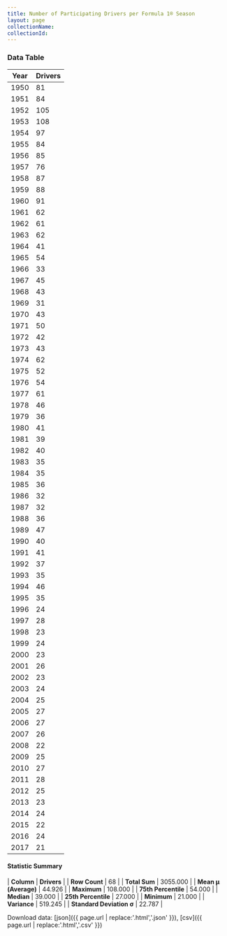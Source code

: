 ```yaml
---
title: Number of Participating Drivers per Formula 1® Season
layout: page
collectionName: 
collectionId: 
---
```




<canvas id="chart" width="400" height="180"></canvas>
<script>
var data = {
    "datasets": [
        {
            "backgroundColor": [
                "#9C8E8D",
                "#9C8E8D",
                "#9C8E8D",
                "#9C8E8D",
                "#9C8E8D",
                "#9C8E8D",
                "#9C8E8D",
                "#9C8E8D",
                "#9C8E8D",
                "#9C8E8D",
                "#9C8E8D",
                "#9C8E8D",
                "#9C8E8D",
                "#9C8E8D",
                "#9C8E8D",
                "#9C8E8D",
                "#9C8E8D",
                "#9C8E8D",
                "#9C8E8D",
                "#9C8E8D",
                "#9C8E8D",
                "#9C8E8D",
                "#9C8E8D",
                "#9C8E8D",
                "#9C8E8D",
                "#9C8E8D",
                "#9C8E8D",
                "#9C8E8D",
                "#9C8E8D",
                "#9C8E8D",
                "#9C8E8D",
                "#9C8E8D",
                "#9C8E8D",
                "#9C8E8D",
                "#9C8E8D",
                "#9C8E8D",
                "#9C8E8D",
                "#9C8E8D",
                "#9C8E8D",
                "#9C8E8D",
                "#9C8E8D",
                "#9C8E8D",
                "#9C8E8D",
                "#9C8E8D",
                "#9C8E8D",
                "#9C8E8D",
                "#9C8E8D",
                "#9C8E8D",
                "#9C8E8D",
                "#9C8E8D",
                "#9C8E8D",
                "#9C8E8D",
                "#9C8E8D",
                "#9C8E8D",
                "#9C8E8D",
                "#9C8E8D",
                "#9C8E8D",
                "#9C8E8D",
                "#9C8E8D",
                "#9C8E8D",
                "#9C8E8D",
                "#9C8E8D",
                "#9C8E8D",
                "#9C8E8D",
                "#9C8E8D",
                "#9C8E8D",
                "#9C8E8D",
                "#9C8E8D"
            ],
            "borderColor": [
                "#1D181E",
                "#1D181E",
                "#1D181E",
                "#1D181E",
                "#1D181E",
                "#1D181E",
                "#1D181E",
                "#1D181E",
                "#1D181E",
                "#1D181E",
                "#1D181E",
                "#1D181E",
                "#1D181E",
                "#1D181E",
                "#1D181E",
                "#1D181E",
                "#1D181E",
                "#1D181E",
                "#1D181E",
                "#1D181E",
                "#1D181E",
                "#1D181E",
                "#1D181E",
                "#1D181E",
                "#1D181E",
                "#1D181E",
                "#1D181E",
                "#1D181E",
                "#1D181E",
                "#1D181E",
                "#1D181E",
                "#1D181E",
                "#1D181E",
                "#1D181E",
                "#1D181E",
                "#1D181E",
                "#1D181E",
                "#1D181E",
                "#1D181E",
                "#1D181E",
                "#1D181E",
                "#1D181E",
                "#1D181E",
                "#1D181E",
                "#1D181E",
                "#1D181E",
                "#1D181E",
                "#1D181E",
                "#1D181E",
                "#1D181E",
                "#1D181E",
                "#1D181E",
                "#1D181E",
                "#1D181E",
                "#1D181E",
                "#1D181E",
                "#1D181E",
                "#1D181E",
                "#1D181E",
                "#1D181E",
                "#1D181E",
                "#1D181E",
                "#1D181E",
                "#1D181E",
                "#1D181E",
                "#1D181E",
                "#1D181E",
                "#1D181E"
            ],
            "borderWidth": 1,
            "data": [
                81.0,
                84.0,
                105.0,
                108.0,
                97.0,
                84.0,
                85.0,
                76.0,
                87.0,
                88.0,
                91.0,
                62.0,
                61.0,
                62.0,
                41.0,
                54.0,
                33.0,
                45.0,
                43.0,
                31.0,
                43.0,
                50.0,
                42.0,
                43.0,
                62.0,
                52.0,
                54.0,
                61.0,
                46.0,
                36.0,
                41.0,
                39.0,
                40.0,
                35.0,
                35.0,
                36.0,
                32.0,
                32.0,
                36.0,
                47.0,
                40.0,
                41.0,
                37.0,
                35.0,
                46.0,
                35.0,
                24.0,
                28.0,
                23.0,
                24.0,
                23.0,
                26.0,
                23.0,
                24.0,
                25.0,
                27.0,
                27.0,
                26.0,
                22.0,
                25.0,
                27.0,
                28.0,
                25.0,
                23.0,
                24.0,
                22.0,
                24.0,
                21.0
            ],
            "label": "Drivers"
        }
    ],
    "labels": [
        "1950",
        "1951",
        "1952",
        "1953",
        "1954",
        "1955",
        "1956",
        "1957",
        "1958",
        "1959",
        "1960",
        "1961",
        "1962",
        "1963",
        "1964",
        "1965",
        "1966",
        "1967",
        "1968",
        "1969",
        "1970",
        "1971",
        "1972",
        "1973",
        "1974",
        "1975",
        "1976",
        "1977",
        "1978",
        "1979",
        "1980",
        "1981",
        "1982",
        "1983",
        "1984",
        "1985",
        "1986",
        "1987",
        "1988",
        "1989",
        "1990",
        "1991",
        "1992",
        "1993",
        "1994",
        "1995",
        "1996",
        "1997",
        "1998",
        "1999",
        "2000",
        "2001",
        "2002",
        "2003",
        "2004",
        "2005",
        "2006",
        "2007",
        "2008",
        "2009",
        "2010",
        "2011",
        "2012",
        "2013",
        "2014",
        "2015",
        "2016",
        "2017"
    ]
};
var options = {
  legend: {
    display: false
  },
  scales: {
    xAxes: [{
      ticks: {
        beginAtZero: true,
        maxRotation: 180,
        display: window.innerWidth > 800
      }
    }],
    yAxes: [{
      ticks: {
        beginAtZero: true
      }
    }]
  },
  onResize: function(chart, size) {
    chart.options.scales.xAxes[0].ticks.display = size.width > 800;
  }
};
var chart = new Chart("chart", {
    data: data,
    type: 'bar',
    options: options
});
</script>



### Data Table

| Year | Drivers |
|--|--|
| 1950 | 81 |
| 1951 | 84 |
| 1952 | 105 |
| 1953 | 108 |
| 1954 | 97 |
| 1955 | 84 |
| 1956 | 85 |
| 1957 | 76 |
| 1958 | 87 |
| 1959 | 88 |
| 1960 | 91 |
| 1961 | 62 |
| 1962 | 61 |
| 1963 | 62 |
| 1964 | 41 |
| 1965 | 54 |
| 1966 | 33 |
| 1967 | 45 |
| 1968 | 43 |
| 1969 | 31 |
| 1970 | 43 |
| 1971 | 50 |
| 1972 | 42 |
| 1973 | 43 |
| 1974 | 62 |
| 1975 | 52 |
| 1976 | 54 |
| 1977 | 61 |
| 1978 | 46 |
| 1979 | 36 |
| 1980 | 41 |
| 1981 | 39 |
| 1982 | 40 |
| 1983 | 35 |
| 1984 | 35 |
| 1985 | 36 |
| 1986 | 32 |
| 1987 | 32 |
| 1988 | 36 |
| 1989 | 47 |
| 1990 | 40 |
| 1991 | 41 |
| 1992 | 37 |
| 1993 | 35 |
| 1994 | 46 |
| 1995 | 35 |
| 1996 | 24 |
| 1997 | 28 |
| 1998 | 23 |
| 1999 | 24 |
| 2000 | 23 |
| 2001 | 26 |
| 2002 | 23 |
| 2003 | 24 |
| 2004 | 25 |
| 2005 | 27 |
| 2006 | 27 |
| 2007 | 26 |
| 2008 | 22 |
| 2009 | 25 |
| 2010 | 27 |
| 2011 | 28 |
| 2012 | 25 |
| 2013 | 23 |
| 2014 | 24 |
| 2015 | 22 |
| 2016 | 24 |
| 2017 | 21 |

#### Statistic Summary

| **Column** | **Drivers** |
| **Row Count** | 68 |
| **Total Sum** | 3055.000 |
| **Mean μ (Average)** | 44.926 |
| **Maximum** | 108.000 |
| **75th Percentile** | 54.000 |
| **Median** | 39.000 |
| **25th Percentile** | 27.000 |
| **Minimum** | 21.000 |
| **Variance** | 519.245 |
| **Standard Deviation σ** | 22.787 |

Download data: [json]({{ page.url | replace:'.html','.json' }}), [csv]({{ page.url | replace:'.html','.csv' }})
